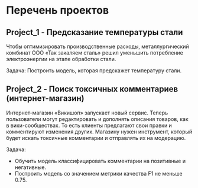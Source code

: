 # Перечень проектов
## Project_1 - Предсказание температуры стали

Чтобы оптимизировать производственные расходы, металлургический комбинат ООО «Так закаляем сталь» решил уменьшить потребление электроэнергии на этапе обработки стали. 

Задача: Построить модель, которая предскажет температуру стали.

## Project_2 - Поиск токсичных комментариев (интернет-магазин) 

Интернет-магазин «Викишоп» запускает новый сервис. Теперь пользователи могут редактировать и дополнять описания товаров, как в вики-сообществах. То есть клиенты предлагают свои правки и комментируют изменения других. Магазину нужен инструмент, который будет искать токсичные комментарии и отправлять их на модерацию.

Задача: 
- Обучить модель классифицировать комментарии на позитивные и негативные.
- Построить модель со значением метрики качества F1 не меньше 0.75.
